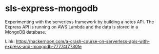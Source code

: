 # sls-express-mongodb

Experimenting with the serverless framework by building a notes API. 
The Express API is running on AWS Lambda and the data is stored in a MongoDB database.  

Link: https://hackernoon.com/a-crash-course-on-serverless-apis-with-express-and-mongodb-77774f7730fe
